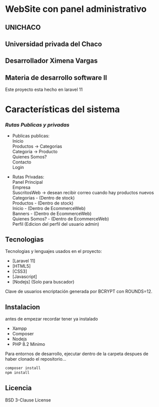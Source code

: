 # WebSite con panel administrativo

## UNICHACO
## Universidad privada del Chaco 
## Desarrollador Ximena Vargas 
## Materia de desarrollo software ll

Este proyecto esta hecho en laravel 11

# Características del sistema
### _Rutas Publicas y privadas_
- Publicas publicas:<br>
Inicio<br>
Productos -> Categorias<br>
Categoria -> Producto<br>
Quienes Somos?<br>
Contacto<br>
Login

- Rutas Privadas:<br>
Panel Principal<br>
Empresa<br>
SuscritosWeb -> desean recibir correo cuando hay productos nuevos<br>
Categorias - (Dentro de stock)<br>
Productos - (Dentro de stock)<br>
Inicio - (Dentro de EcommerceWeb)<br>
Banners - (Dentro de EcommerceWeb)<br>
Quienes Somos? - (Dentro de EcommerceWeb)<br>
Perfil (Edicion del perfil del usuario admin)<br>

## Tecnologias

Tecnologias y lenguajes usados en el proyecto:

- [Laravel 11] 
- [HTML5]
- [CSS3]
- [Javascript]
- [Nodejs] (Solo para buscador)

Clave de usuarios encriptación generada por BCRYPT con ROUNDS=12.

## Instalacion

antes de empezar recordar tener ya instalado
- Xampp
- Composer 
- Nodejs
- PHP 8.2 Minimo

Para entornos de desarrollo, ejecutar dentro de la carpeta despues de haber clonado el repositorio...

```sh
composer install
npm install
```
## Licencia

BSD 3-Clause License
